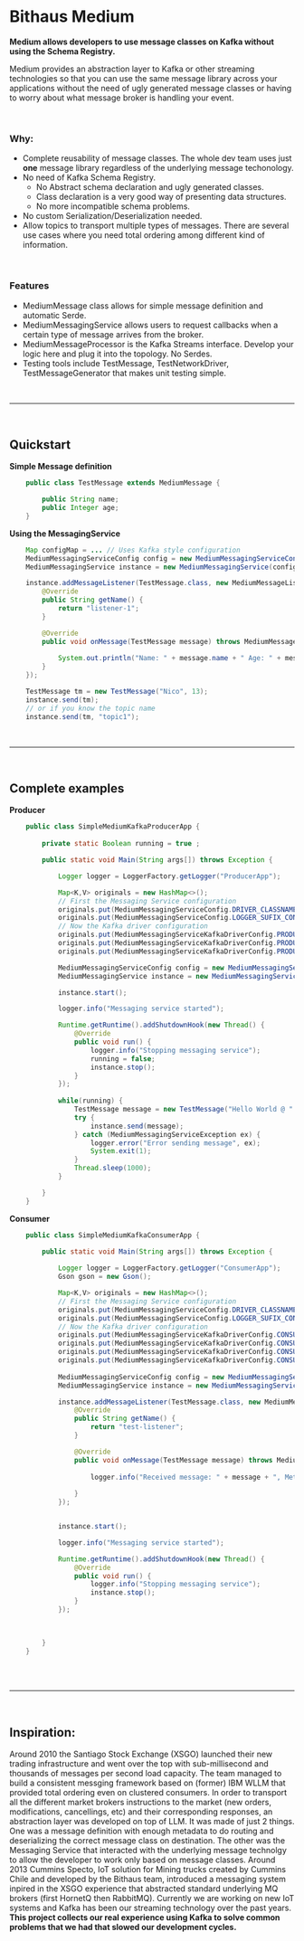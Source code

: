 Bithaus Medium
======================

**Medium allows developers to use message classes on Kafka without using the Schema Registry.**


Medium provides an abstraction layer to Kafka or other streaming technologies so that you can use the same message library across your applications without the need of ugly generated message classes or having to worry about what message broker is handling your event. 

<br>

### Why: 
- Complete reusability of message classes. The whole dev team uses just **one** message library regardless of the underlying message techonology. 
- No need of Kafka Schema Registry.
  - No Abstract schema declaration and ugly generated classes. 
  - Class declaration is a very good way of presenting data structures.
  - No more incompatible schema problems.
- No custom Serialization/Deserialization needed. 
- Allow topics to transport multiple types of messages. There are several use cases where you need total ordering among different kind of information. 

<br>

### Features
- MediumMessage class allows for simple message definition and automatic Serde. 
- MediumMessagingService allows users to request callbacks when a certain type of message arrives from the broker. 
- MediumMessageProcessor is the Kafka Streams interface. Develop your logic here and plug it into the topology. No Serdes.
- Testing tools include TestMessage, TestNetworkDriver, TestMessageGenerator that makes unit testing simple.

<br>

***

<br>

## Quickstart
<b>Simple Message definition</b>
```java
    public class TestMessage extends MediumMessage {

        public String name;
        public Integer age;
    }
```    
<b>Using the MessagingService</b>
```java
    Map configMap = ... // Uses Kafka style configuration
    MediumMessagingServiceConfig config = new MediumMessagingServiceConfig(configMap);
    MediumMessagingService instance = new MediumMessagingService(config);

    instance.addMessageListener(TestMessage.class, new MediumMessageListener<TestMessage>() {
        @Override
        public String getName() {
            return "listener-1";
        }

        @Override
        public void onMessage(TestMessage message) throws MediumMessageListenerException {
            
            System.out.println("Name: " + message.name + " Age: " + message.age);
        }
    });

    TestMessage tm = new TestMessage("Nico", 13);
    instance.send(tm);
    // or if you know the topic name
    instance.send(tm, "topic1");   
```        
<br>

***
<br>

## Complete examples
__Producer__
```java
    public class SimpleMediumKafkaProducerApp {
        
        private static Boolean running = true ;

        public static void Main(String args[]) throws Exception {

            Logger logger = LoggerFactory.getLogger("ProducerApp");

            Map<K,V> originals = new HashMap<>();
            // First the Messaging Service configuration
            originals.put(MediumMessagingServiceConfig.DRIVER_CLASSNAME_CONFIG, MediumMessagingServiceKafkaDriver.class.getName());
            originals.put(MediumMessagingServiceConfig.LOGGER_SUFIX_CONFIG, "KafkaProducerApp");
            // Now the Kafka driver configuration
            originals.put(MediumMessagingServiceKafkaDriverConfig.PRODUCER_ENABLED_CONFIG, "true");
            originals.put(MediumMessagingServiceKafkaDriverConfig.PRODUCER_BOOTSTRAP_SERVERS_CONFIG, "localhost:9092");
            originals.put(MediumMessagingServiceKafkaDriverConfig.PRODUCER_CLIENTID_CONFIG, "medium-test-producer");        

            MediumMessagingServiceConfig config = new MediumMessagingServiceConfig(originals);
            MediumMessagingService instance = new MediumMessagingService(config);

            instance.start();

            logger.info("Messaging service started");

            Runtime.getRuntime().addShutdownHook(new Thread() {
                @Override
                public void run() {
                    logger.info("Stopping messaging service");
                    running = false;
                    instance.stop();
                }
            });
    
            while(running) {
                TestMessage message = new TestMessage("Hello World @ " + new Date());
                try {
                    instance.send(message);
                } catch (MediumMessagingServiceException ex) {
                    logger.error("Error sending message", ex);
                    System.exit(1);
                }
                Thread.sleep(1000);
            }

        }
    }
```

__Consumer__
```java
    public class SimpleMediumKafkaConsumerApp {
        
        public static void Main(String args[]) throws Exception {

            Logger logger = LoggerFactory.getLogger("ConsumerApp");
            Gson gson = new Gson();

            Map<K,V> originals = new HashMap<>();
            // First the Messaging Service configuration
            originals.put(MediumMessagingServiceConfig.DRIVER_CLASSNAME_CONFIG, MediumMessagingServiceKafkaDriver.class.getName());
            originals.put(MediumMessagingServiceConfig.LOGGER_SUFIX_CONFIG, "KafkaConsumerApp");
            // Now the Kafka driver configuration
            originals.put(MediumMessagingServiceKafkaDriverConfig.CONSUMER_ENABLED_CONFIG, "true");
            originals.put(MediumMessagingServiceKafkaDriverConfig.CONSUMER_BOOTSTRAP_SERVERS_CONFIG, "localhost:9092");
            originals.put(MediumMessagingServiceKafkaDriverConfig.CONSUMER_GROUPID_CONFIG, "medium-test-consumer");
            originals.put(MediumMessagingServiceKafkaDriverConfig.CONSUMER_SUBSCRIPTIONTOPICS_CONFIG, "medium-test-topic");
            
            MediumMessagingServiceConfig config = new MediumMessagingServiceConfig(originals);        
            MediumMessagingService instance = new MediumMessagingService(config);

            instance.addMessageListener(TestMessage.class, new MediumMessageListener<TestMessage>() {
                @Override
                public String getName() {
                    return "test-listener";
                }

                @Override
                public void onMessage(TestMessage message) throws MediumMessageListenerException {
                    
                    logger.info("Received message: " + message + ", Metadata:" + gson.toJson(message.getMetadata()));                
                    
                }
            });


            instance.start();

            logger.info("Messaging service started");

            Runtime.getRuntime().addShutdownHook(new Thread() {
                @Override
                public void run() {
                    logger.info("Stopping messaging service");
                    instance.stop();
                }
            });
    
            

        }
    }
```

<br>
<br>

***

<br>

## Inspiration:
Around 2010 the Santiago Stock Exchange (XSGO) launched their new trading infrastructure and went over the top with sub-millisecond and thousands of messages per second load capacity. The team managed to build a consistent messging framework based on (former) IBM WLLM that provided total ordering even on clustered consumers. In order to transport all the different market brokers instructions to the market (new orders, modifications, cancellings, etc) and their corresponding responses, an abstraction layer was developed on top of LLM. It was made of just 2 things. One was a message definition with enough metadata to do routing and deserializing the correct message class on destination. The other was the Messaging Service that interacted with the underlying message technolgy to allow the developer to work only based on message classes. 
Around 2013 Cummins Specto, IoT solution for Mining trucks created by Cummins Chile and developed by the Bithaus team, introduced a messaging system inpired in the XSGO experience that abstracted standard underlying MQ brokers (first HornetQ then RabbitMQ). 
Currently we are working on new IoT systems and Kafka has been our streaming technology over the past years. __This project collects our real experience using Kafka to solve common problems that we had that slowed our development cycles.__